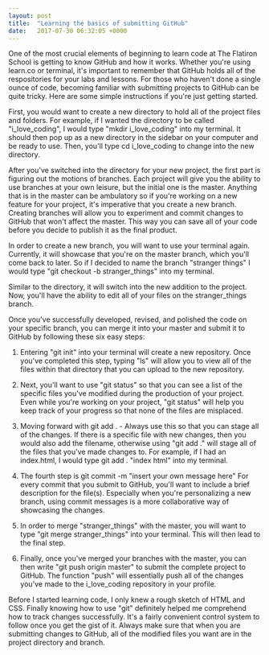 ```yaml
---
layout: post
title:  "Learning the basics of submitting GitHub"
date:   2017-07-30 06:32:05 +0000
---
```



One of the most crucial elements of beginning to learn code at The Flatiron School is getting to know GitHub and how it works. Whether you're using learn.co or terminal, it's important to remember that GitHub holds all of the respositories for your labs and lessons. For those who haven't done a single ounce of code, becoming familiar with submitting projects to GitHub can be quite tricky. Here are some simple instructions if you're just getting started. 

First, you would want to create a new directory to hold all of the project files and folders. For example, if I wanted the directory to be called "i_love_coding", I would type "mkdir i_love_coding" into my terminal. It should then pop up as a new directory in the sidebar on your computer and be ready to use. Then, you'll type cd i_love_coding to change into the new directory.

After you've switched into the directory for your new project, the first part is figuring out the motions of branches. Each project will give you the ability to use branches at your own leisure, but the initial one is the master. Anything that is in the master can be ambulatory so if you're working on a new feature for your project, it's imperative that you create a new branch. Creating branches will allow you to experiment and commit changes to GitHub that won't affect the master. This way you can save all of your code before you decide to publish it as the final product. 

In order to create a new branch, you will want to use your terminal again. Currently, it will showcase that you're on the master branch, which you'll come back to later. So if I decided to name the branch "stranger things" I would type "git checkout -b stranger_things" into my terminal. 

Similar to the directory, it will switch into the new addition to the project. Now, you'll have the ability to edit all of your files on the stranger_things branch.

Once you've successfully developed, revised, and polished the code on your specific branch, you can merge it into your master and submit it to GitHub by following these six easy steps:

1. Entering "git init" into your terminal will create a new repository. Once you've completed this step, typing "ls" will allow you to view all of the files within that directory that you can upload to the new repository. 

2. Next, you'll want to use "git status" so that you can see a list of the specific files you've modified during the production of your project. Even while you're working on your project, "git status" will help you keep track of your progress so that none of the files are misplaced.

3. Moving forward with git add . - Always use this so that you can stage all of the changes. If there is a specific file with new changes, then you would also add the filename, otherwise using "git add ." will stage all of the files that you've made changes to. For example, if I had an index.html, I would type git add . "index html" into my terminal. 

4. The fourth step is git commit -m "insert your own message here" For every commit that you submit to GitHub, you'll want to include a brief description for the file(s). Especially when you're personalizing a new branch, using commit messages is a more collaborative way of showcasing the changes.

5. In order to merge "stranger_things" with the master, you will want to type "git merge stranger_things" into your terminal. This will then lead to the final step.

6. Finally, once you've merged your branches with the master, you can then write "git push origin master" to submit the complete project to GitHub. The function "push" will essentially push all of the changes you've made to the i_love_coding repository in your profile.

Before I started learning code, I only knew a rough sketch of HTML and CSS. Finally knowing how to use "git" definitely helped me comprehend how to track changes successfully. It's a fairly convenient control system to follow once you get the gist of it. Always make sure that when you are submitting changes to GitHub, all of the modified files you want are in the project directory and branch.

